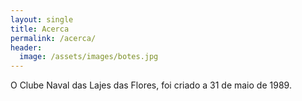 ```yaml
---
layout: single
title: Acerca
permalink: /acerca/
header:
  image: /assets/images/botes.jpg
---
```


O Clube Naval das Lajes das Flores, foi criado a 31 de maio de 1989.